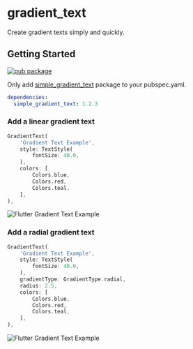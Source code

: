 # gradient_text
Create gradient texts simply and quickly.

## Getting Started
[![pub package](https://pub.dev/static/img/pub-dev-logo-2x.png?hash=umitaheu8hl7gd3mineshk2koqfngugi)](https://pub.dev/packages/simple_gradient_text)

Only add [simple_gradient_text](https://pub.dev/packages/simple_gradient_text) package to your pubspec.yaml.

```yaml
dependencies:
  simple_gradient_text: 1.2.3
```

### **Add a linear gradient text**
```dart 
GradientText(
    'Gradient Text Example',
    style: TextStyle(
        fontSize: 40.0,
    ),
    colors: [
        Colors.blue,
        Colors.red,
        Colors.teal,
    ],
),
```
![Flutter Gradient Text Example](https://i.postimg.cc/C1SrgR1n/gradient-text-example.jpg)


### **Add a radial gradient text**
```dart 
GradientText(
    'Gradient Text Example',
    style: TextStyle(
        fontSize: 40.0,
    ),
    gradientType: GradientType.radial,
    radius: 2.5,
    colors: [
        Colors.blue,
        Colors.red,
        Colors.teal,
    ],
),
```
![Flutter Gradient Text Example](https://i.postimg.cc/0y8XcS14/radial-gradient.jpg)